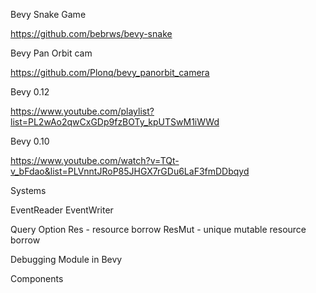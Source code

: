 Bevy Snake Game

https://github.com/bebrws/bevy-snake

Bevy Pan Orbit cam

https://github.com/Plonq/bevy_panorbit_camera

Bevy 0.12

https://www.youtube.com/playlist?list=PL2wAo2qwCxGDp9fzBOTy_kpUTSwM1iWWd


Bevy 0.10

https://www.youtube.com/watch?v=TQt-v_bFdao&list=PLVnntJRoP85JHGX7rGDu6LaF3fmDDbqyd


Systems

EventReader
EventWriter

Query
Option
Res - resource borrow
ResMut - unique mutable resource borrow

Debugging Module in Bevy


Components



